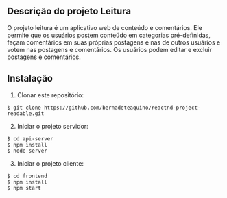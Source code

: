 ## Descrição do projeto Leitura

O projeto leitura é um aplicativo web de conteúdo e comentários. Ele permite que os usuários postem conteúdo em categorias pré-definidas, façam comentários em suas próprias postagens e nas de outros usuários e votem nas postagens e comentários. Os usuários podem editar e excluir postagens e comentários.

## Instalação
1. Clonar este repositório:
```
$ git clone https://github.com/bernadeteaquino/reactnd-project-readable.git
```

2. Iniciar o projeto servidor:
```
$ cd api-server
$ npm install
$ node server
```

3. Iniciar o projeto cliente:
```
$ cd frontend
$ npm install
$ npm start
```